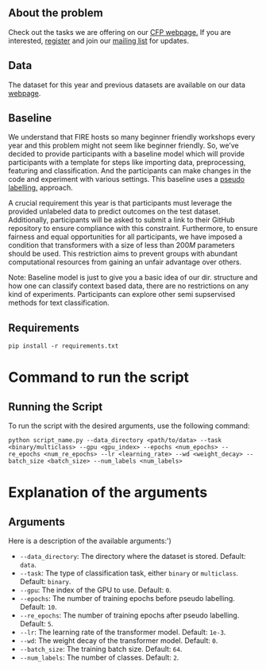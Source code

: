 
## About the problem
Check out the tasks we are offering on our [CFP webpage.]("https://hasocfire.github.io/hasoc/2023/call_for_participation.html")
If you are interested, [register]("https://hasocfire.github.io/hasoc/2023/registration.html") and join our [mailing list]("https://groups.google.com/g/hasoc") for updates.

## Data
The dataset for this year and previous datasets are available on our data [webpage]("https://hasocfire.github.io/hasoc/2023/ichcl.html").

## Baseline
We understand that FIRE hosts so many beginner friendly workshops every year and this problem might not seem like beginner friendly. So, we’ve decided to provide participants with a baseline model which will provide participants with a template for steps like importing data, preprocessing, featuring and classification. And the participants can make changes in the code and experiment with various settings. This baseline uses a [pseudo labelling.](https://www.analyticsvidhya.com/blog/2017/09/pseudo-labelling-semi-supervised-learning-technique/) approach.

A crucial requirement this year is that participants must leverage the provided unlabeled data to predict outcomes on the test dataset. Additionally, participants will be asked to submit a link to their GitHub repository to ensure compliance with this constraint. Furthermore, to ensure fairness and equal opportunities for all participants, we have imposed a condition that transformers with a size of less than $200M$ parameters should be used. This restriction aims to prevent groups with abundant computational resources from gaining an unfair advantage over others.

Note: Baseline model is just to give you a basic idea of our dir. structure and how one can classify context based data, there are no restrictions on any kind of experiments. Participants can explore other semi supservised methods for text classification. 

## Requirements
```
pip install -r requirements.txt
```

# Command to run the script
## Running the Script
To run the script with the desired arguments, use the following command:
```
python script_name.py --data_directory <path/to/data> --task <binary/multiclass> --gpu <gpu_index> --epochs <num_epochs> --re_epochs <num_re_epochs> --lr <learning_rate> --wd <weight_decay> --batch_size <batch_size> --num_labels <num_labels>
```

# Explanation of the arguments
## Arguments
Here is a description of the available arguments:')
- `--data_directory`: The directory where the dataset is stored. Default: `data`.
- `--task`: The type of classification task, either `binary` or `multiclass`. Default: `binary`.
- `--gpu`: The index of the GPU to use. Default: `0`.
- `--epochs`: The number of training epochs before pseudo labelling. Default: `10`.
- `--re_epochs`: The number of training epochs after pseudo labelling. Default: `5`.
- `--lr`: The learning rate of the transformer model. Default: `1e-3`.
- `--wd`: The weight decay of the transformer model. Default: `0`.
- `--batch_size`: The training batch size. Default: `64`.
- `--num_labels`: The number of classes. Default: `2`.